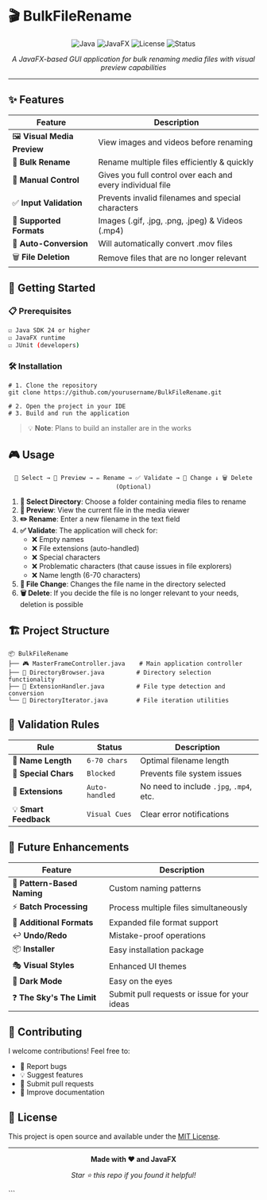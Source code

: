 # 🎬 BulkFileRename

<div align="center">

![Java](https://img.shields.io/badge/Java-24-orange?style=for-the-badge&logo=java)
![JavaFX](https://img.shields.io/badge/JavaFX-GUI-blue?style=for-the-badge&logo=java)
![License](https://img.shields.io/badge/License-MIT-green?style=for-the-badge)
![Status](https://img.shields.io/badge/Status-Active-brightgreen?style=for-the-badge)

*A JavaFX-based GUI application for bulk renaming media files with visual preview capabilities*

</div>

---

## ✨ Features

| Feature | Description |
|---------|-------------|
| 🖼️ **Visual Media Preview** | View images and videos before renaming |
| 📁 **Bulk Rename** | Rename multiple files efficiently & quickly |
| 🎯 **Manual Control** | Gives you full control over each and every individual file |
| ✅ **Input Validation** | Prevents invalid filenames and special characters |
| 🎥 **Supported Formats** | Images (.gif, .jpg, .png, .jpeg) & Videos (.mp4) |
| 🔄 **Auto-Conversion** | Will automatically convert .mov files |
| 🗑️ **File Deletion** | Remove files that are no longer relevant |

## 🚀 Getting Started

### 📋 Prerequisites

```bash
☑️ Java SDK 24 or higher
☑️ JavaFX runtime
☑️ JUnit (developers)
```


### 🛠️ Installation

```shell script
# 1. Clone the repository
git clone https://github.com/yourusername/BulkFileRename.git

# 2. Open the project in your IDE
# 3. Build and run the application
```


> 💡 **Note**: Plans to build an installer are in the works

## 🎮 Usage

<div align="center">

```
📂 Select → 👀 Preview → ✏️ Rename → ✅ Validate → 🔄 Change ↓ 🗑️ Delete (Optional)
```


</div>

1. **📂 Select Directory**: Choose a folder containing media files to rename
2. **👀 Preview**: View the current file in the media viewer
3. **✏️ Rename**: Enter a new filename in the text field
4. **✅ Validate**: The application will check for:
   - ❌ Empty names
   - ❌ File extensions (auto-handled)
   - ❌ Special characters
   - ❌ Problematic characters (that cause issues in file explorers)
   - ❌ Name length (6-70 characters)
5. **🔄 File Change**: Changes the file name in the directory selected
6. **🗑️ Delete**: If you decide the file is no longer relevant to your needs, deletion is possible

## 🏗️ Project Structure

```
📦 BulkFileRename
├── 🎮 MasterFrameController.java    # Main application controller
├── 📁 DirectoryBrowser.java         # Directory selection functionality
├── 🔧 ExtensionHandler.java         # File type detection and conversion
└── 🔄 DirectoryIterator.java        # File iteration utilities
```


## 🎯 Validation Rules

<div align="center">

| Rule | Status | Description |
|------|--------|-------------|
| 📝 **Name Length** | `6-70 chars` | Optimal filename length |
| 🚫 **Special Chars** | `Blocked` | Prevents file system issues |
| 📄 **Extensions** | `Auto-handled` | No need to include `.jpg`, `.mp4`, etc. |
| 💡 **Smart Feedback** | `Visual Cues` | Clear error notifications |

</div>

## 🔮 Future Enhancements

<div align="center">

| Feature | Description |
|---------|-------------|
| 🎨 **Pattern-Based Naming** | Custom naming patterns |
| ⚡ **Batch Processing** | Process multiple files simultaneously |
| 📱 **Additional Formats** | Expanded file format support |
| ↩️ **Undo/Redo** | Mistake-proof operations |
| 📦 **Installer** | Easy installation package |
| 🎭 **Visual Styles** | Enhanced UI themes |
| 🌙 **Dark Mode** | Easy on the eyes |
| ❓ **The Sky's The Limit** | Submit pull requests or issue for your ideas |

</div>


## 🤝 Contributing

I welcome contributions! Feel free to:

- 🐛 Report bugs
- 💡 Suggest features
- 🔧 Submit pull requests
- 📖 Improve documentation

## 📜 License

This project is open source and available under the [MIT License](LICENSE).

---

<div align="center">

**Made with ❤️ and JavaFX**

*Star ⭐ this repo if you found it helpful!*

</div>
```

